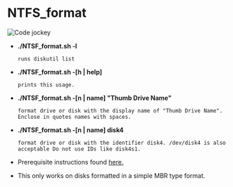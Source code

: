 # NTFS_format

![Code jockey](https://media.giphy.com/media/Fq5ttNBdBDjHi/giphy.gif)

- **./NTSF_format.sh -l**  
    ```text
    runs diskutil list
    ```
- **./NTSF_format.sh -[h | help]**  
    ```text
    prints this usage.
    ```
- **./NTSF_format.sh -[n | name] \"Thumb Drive Name\"**  
    ```text
    format drive or disk with the display name of "Thumb Drive Name". Enclose in quotes names with spaces.
    ```
- **./NTSF_format.sh -[n | name] disk4**  
    ```text
    format drive or disk with the identifier disk4. /dev/disk4 is also acceptable Do not use IDs like disk4s1.
    ```

- Prerequisite instructions found [here.](https://github.com/osxfuse/osxfuse/wiki/NTFS-3G)
- This only works on disks formatted in a simple MBR type format.

